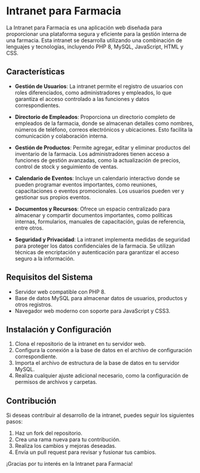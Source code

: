 # Intranet para Farmacia

La Intranet para Farmacia es una aplicación web diseñada para proporcionar una plataforma segura y eficiente para la gestión interna de una farmacia. Esta intranet se desarrolla utilizando una combinación de lenguajes y tecnologías, incluyendo PHP 8, MySQL, JavaScript, HTML y CSS.

## Características

- **Gestión de Usuarios**: La intranet permite el registro de usuarios con roles diferenciados, como administradores y empleados, lo que garantiza el acceso controlado a las funciones y datos correspondientes.

- **Directorio de Empleados**: Proporciona un directorio completo de empleados de la farmacia, donde se almacenan detalles como nombres, números de teléfono, correos electrónicos y ubicaciones. Esto facilita la comunicación y colaboración interna.

- **Gestión de Productos**: Permite agregar, editar y eliminar productos del inventario de la farmacia. Los administradores tienen acceso a funciones de gestión avanzadas, como la actualización de precios, control de stock y seguimiento de ventas.

- **Calendario de Eventos**: Incluye un calendario interactivo donde se pueden programar eventos importantes, como reuniones, capacitaciones o eventos promocionales. Los usuarios pueden ver y gestionar sus propios eventos.

- **Documentos y Recursos**: Ofrece un espacio centralizado para almacenar y compartir documentos importantes, como políticas internas, formularios, manuales de capacitación, guías de referencia, entre otros.

- **Seguridad y Privacidad**: La intranet implementa medidas de seguridad para proteger los datos confidenciales de la farmacia. Se utilizan técnicas de encriptación y autenticación para garantizar el acceso seguro a la información.

## Requisitos del Sistema

- Servidor web compatible con PHP 8.
- Base de datos MySQL para almacenar datos de usuarios, productos y otros registros.
- Navegador web moderno con soporte para JavaScript y CSS3.

## Instalación y Configuración

1. Clona el repositorio de la intranet en tu servidor web.
2. Configura la conexión a la base de datos en el archivo de configuración correspondiente.
3. Importa el archivo de estructura de la base de datos en tu servidor MySQL.
4. Realiza cualquier ajuste adicional necesario, como la configuración de permisos de archivos y carpetas.

## Contribución

Si deseas contribuir al desarrollo de la intranet, puedes seguir los siguientes pasos:

1. Haz un fork del repositorio.
2. Crea una rama nueva para tu contribución.
3. Realiza los cambios y mejoras deseadas.
4. Envía un pull request para revisar y fusionar tus cambios.

¡Gracias por tu interés en la Intranet para Farmacia!
